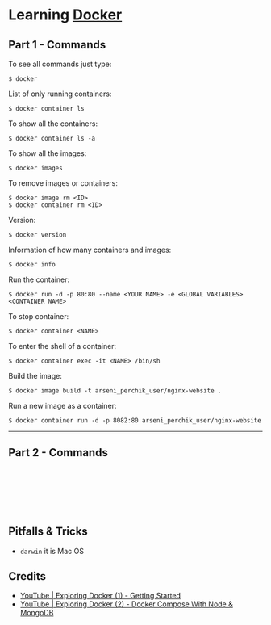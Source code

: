 # Learning [Docker](https://docs.docker.com/get-started/)

## Part 1 - Commands 

To see all commands just type:
```shell
$ docker
```

List of only running containers:
```shell
$ docker container ls
```

To show all the containers:
```shell
$ docker container ls -a
```

To show all the images:
```shell
$ docker images
```

To remove images or containers:
```shell
$ docker image rm <ID>
$ docker container rm <ID>
```

Version:
```shell
$ docker version
```

Information of how many containers and images:
```shell
$ docker info
```

Run the container:
```shell
$ docker run -d -p 80:80 --name <YOUR NAME> -e <GLOBAL VARIABLES> <CONTAINER NAME>
```

To stop container:
```shell
$ docker container <NAME>
```

To enter the shell of a container:
```shell
$ docker container exec -it <NAME> /bin/sh
```


Build the image:
```shell
$ docker image build -t arseni_perchik_user/nginx-website .
```

Run a new image as a container:
```shell
$ docker container run -d -p 8082:80 arseni_perchik_user/nginx-website
```

---

## Part 2 - Commands 

```shell

```

```shell

```

```shell

```

```shell

```

```shell

```

```shell

```

```shell

```

## Pitfalls & Tricks

- `darwin` it is Mac OS


## Credits

- [YouTube | Exploring Docker (1) - Getting Started](https://www.youtube.com/watch?v=Kyx2PsuwomE)
- [YouTube | Exploring Docker (2) - Docker Compose With Node & MongoDB](https://www.youtube.com/watch?v=hP77Rua1E0c)